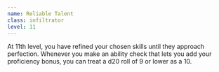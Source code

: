 ```yaml
---
name: Reliable Talent
class: infiltrator
level: 11
---
```

At 11th level, you have refined your chosen skills until they approach perfection. Whenever you make an ability check that lets you add
your proficiency bonus, you can treat a d20 roll of 9 or lower as a 10.
